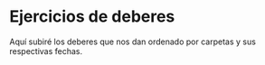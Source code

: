 # Ejercicios de deberes

Aquí subiré los deberes que nos dan ordenado por carpetas y sus respectivas fechas.

